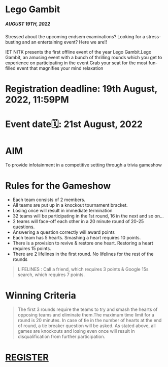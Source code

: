 # Lego Gambit

##### **AUGUST 19TH, 2022**

Stressed about the upcoming endsem examinations? Looking for a stress-busting and an entertaining event? Here we are!!

IET NITK presents the first offline event of the year Lego Gambit.Lego Gambit, an amusing event with a bunch of thrilling rounds which you get to experience on participating in the event Grab your seat for the most fun-filled event that magnifies your mind relaxation

# **Registration deadline: 19th August, 2022, 11:59PM**
# **Event date🗓️: 21st August, 2022**

# AIM 
To provide infotainment in a competitive setting through a trivia gameshow

# Rules for the Gameshow
- Each team consists of 2 members.
- All teams are put up in a knockout tournament bracket.
- Losing once will result in immediate termination
- 32 teams will be participating in the 1st round, 16 in the next and so on…
- 2 teams will face-off each other in a 20 minute round of 20-25 questions.
- Answering a question correctly will award points
- Each team has 5 hearts. Smashing a heart requires 10 points.
- There is a provision to revive & restore one heart. Restoring a heart requires 15 points.
- There are 2 lifelines in the first round. No lifelines for the rest of the rounds

> LIFELINES : Call a friend, which requires 3 points & Google 15s search, which requires 7 points.

# Winning Criteria

> The first 3 rounds require the teams to try and smash the hearts of opposing teams and eliminate them.The maximum time limit for a round is 20 minutes. In case of tie in the number of hearts at the end of round, a tie breaker question will be asked. As stated above, all games are knockouts and losing even once will result in disqualification from further participation.

# [REGISTER](https://tripetto.app/run/C7NE4FSLTW)